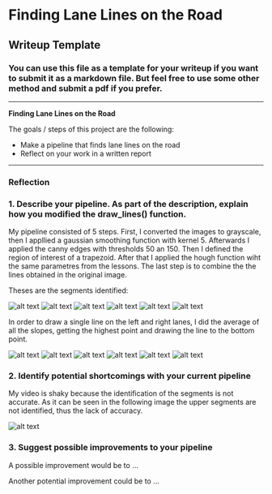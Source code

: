 # **Finding Lane Lines on the Road** 

## Writeup Template

### You can use this file as a template for your writeup if you want to submit it as a markdown file. But feel free to use some other method and submit a pdf if you prefer.

---

**Finding Lane Lines on the Road**

The goals / steps of this project are the following:
* Make a pipeline that finds lane lines on the road
* Reflect on your work in a written report


[//]: # (Image References)

[image1]: ./output_images/Segment_solidWhiteRight.jpg
[image2]: ./output_images/Segment_solidWhiteCurve.jpg
[image3]: ./output_images/Segment_solidYellowCurve2.jpg
[image4]: ./output_images/Segment_solidYellowLeft.jpg
[image5]: ./output_images/Segment_whiteCarLaneSwitch.jpg
[image6]: ./output_images/Segment_solidYellowCurve.jpg
[image7]: ./output_images/Lines_solidWhiteRight.jpg
[image8]: ./output_images/Lines_solidWhiteCurve.jpg
[image9]: ./output_images/Lines_solidYellowCurve2.jpg
[image10]: ./output_images/Lines_solidYellowLeft.jpg
[image11]: ./output_images/Lines_whiteCarLaneSwitch.jpg
[image12]: ./output_images/Lines_solidYellowCurve.jpg

---

### Reflection

### 1. Describe your pipeline. As part of the description, explain how you modified the draw_lines() function.

My pipeline consisted of 5 steps. First, I converted the images to grayscale, then I appllied a gaussian smoothing function with kernel 5. Afterwards I applied the canny edges with thresholds 50 an 150. Then I defined the region of interest of a trapezoid. 
After that I applied the hough function wiht the same parametres from the lessons. The last step is to combine the the lines obtained in the original image.

Theses are the segments identified:

![alt text][image1]
![alt text][image2]
![alt text][image3]
![alt text][image4]
![alt text][image5]
![alt text][image6]

In order to draw a single line on the left and right lanes, I did the average of all the slopes, getting the highest point and drawing the line to the bottom point.

![alt text][image7]
![alt text][image8]
![alt text][image9]
![alt text][image10]
![alt text][image11]
![alt text][image12]

### 2. Identify potential shortcomings with your current pipeline

My video is shaky because the identification of the segments is not accurate. As it can be seen in the following image the upper segments are not identified, thus the lack of accuracy. 

![alt text][image5]


### 3. Suggest possible improvements to your pipeline

A possible improvement would be to ...

Another potential improvement could be to ...
